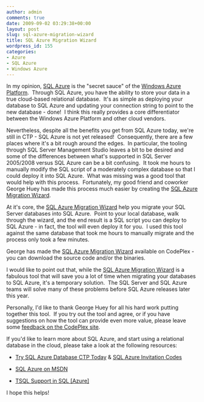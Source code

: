 ```yaml
---
author: admin
comments: true
date: 2009-09-02 03:29:38+00:00
layout: post
slug: sql-azure-migration-wizard
title: SQL Azure Migration Wizard
wordpress_id: 155
categories:
- Azure
- SQL Azure
- Windows Azure
---
```


In my opinion, [SQL Azure](http://www.microsoft.com/azure/sql.mspx) is the "secret sauce" of the [Windows Azure Platform](http://www.azure.com/).  Through SQL Azure, you have the ability to store your data in a true cloud-based relational database.  It's as simple as deploying your database to SQL Azure and updating your connection string to point to the new database - done!  I think this really provides a core differentiator between the Windows Azure Platform and other cloud vendors.

Nevertheless, despite all the benefits you get from SQL Azure today, we're still in CTP - SQL Azure is not yet released!  Consequently, there are a few places where it's a bit rough around the edges.  In particular, the tooling through SQL Server Management Studio leaves a bit to be desired and some of the differences between what's supported in SQL Server 2005/2008 versus SQL Azure can be a bit confusing.  It took me hours to manually modify the SQL script of a moderately complex database so that I could deploy it into SQL Azure.  What was missing was a good tool that would help with this process.  Fortunately, my good friend and coworker George Huey has made this process much easier by creating the [SQL Azure Migration Wizard](http://sqlazuremw.codeplex.com/).

At it's core, the [SQL Azure Migration Wizard](http://sqlazuremw.codeplex.com/) help you migrate your SQL Server databases into SQL Azure.  Point to your local database, walk through the wizard, and the end result is a SQL script you can deploy to SQL Azure - in fact, the tool will even deploy it for you.  I used this tool against the same database that took me hours to manually migrate and the process only took a few minutes.

George has made the [SQL Azure Migration Wizard](http://sqlazuremw.codeplex.com/) available on CodePlex - you can download the source code and/or the binaries.  

I would like to point out that, while the [SQL Azure Migration Wizard](http://sqlazuremw.codeplex.com/) is a fabulous tool that will save you a lot of time when migrating your databases to SQL Azure, it's a temporary solution.  The SQL Server and SQL Azure teams will solve many of these problems before SQL Azure releases later this year. 

Personally, I'd like to thank George Huey for all his hard work putting together this tool.  If you try out the tool and agree, or if you have suggestions on how the tool can provide even more value, please leave some [feedback on the CodePlex site](http://sqlazuremw.codeplex.com/).

If you'd like to learn more about SQL Azure, and start using a relational database in the cloud, please take a look at the following resources:



	
  * [Try SQL Azure Database CTP Today](http://blogs.msdn.com/ssds/archive/2009/08/18/9874133.aspx) & [SQL Azure Invitation Codes](http://english.zachskylesowens.net/2009/08/19/sql-azure-invitation-codes/)

	
  * [SQL Azure on MSDN](http://msdn.microsoft.com/en-us/library/ee336279.aspx)

	
  * [TSQL Support in SQL [Azure]](http://blogs.msdn.com/ssds/archive/2009/07/07/9823115.aspx)


I hope this helps!

